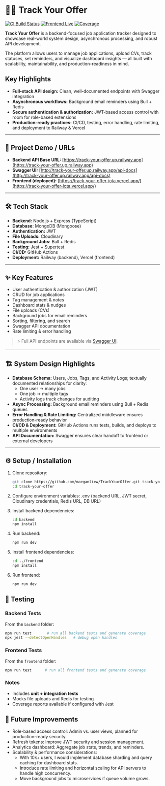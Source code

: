 # 💼✨ Track Your Offer
[![CI Build Status](https://img.shields.io/github/actions/workflow/status/maeganliew/TrackYourOffer/ci.yml?branch=main)](https://github.com/maeganliew/TrackYourOffer/actions)
[![Frontend Live](https://img.shields.io/badge/frontend-live-brightgreen)](https://track-your-offer-iota.vercel.app/)
[![Coverage](https://img.shields.io/codecov/c/gh/maeganliew/TrackYourOffer?branch=main)](https://codecov.io/gh/maeganliew/TrackYourOffer)

**Track Your Offer** is a backend-focused job application tracker designed to showcase real-world system design, asynchronous processing, and robust API development.

The platform allows users to manage job applications, upload CVs, track statuses, set reminders, and visualize dashboard insights — all built with scalability, maintainability, and production-readiness in mind.

## Key Highlights

- **Full-stack API design:** Clean, well-documented endpoints with Swagger integration
- **Asynchronous workflows:** Background email reminders using Bull + Redis
- **Secure authentication & authorization:** JWT-based access control with room for role-based extensions
- **Production-ready practices:** CI/CD, testing, error handling, rate limiting, and deployment to Railway & Vercel
---

## 🔗 Project Demo / URLs
- **Backend API Base URL:** [https://track-your-offer.up.railway.app](https://track-your-offer.up.railway.app)
- **Swagger UI:** [http://track-your-offer.up.railway.app/api-docs](http://track-your-offer.up.railway.app/api-docs)
- **Frontend (deployed):** [https://track-your-offer-iota.vercel.app/](https://track-your-offer-iota.vercel.app/)
 

---

## 🛠️ Tech Stack
- **Backend:** Node.js + Express (TypeScript)  
- **Database:** MongoDB (Mongoose)  
- **Authentication:** JWT  
- **File Uploads:** Cloudinary
- **Background Jobs:** Bull + Redis  
- **Testing:** Jest + Supertest  
- **CI/CD:** GitHub Actions  
- **Deployment:** Railway (backend), Vercel (frontend)  

---

## ✨ Key Features
- User authentication & authorization (JWT)  
- CRUD for job applications  
- Tag management & notes  
- Dashboard stats & nudges  
- File uploads (CVs)  
- Background jobs for email reminders  
- Sorting, filtering, and search  
- Swagger API documentation  
- Rate limiting & error handling  

> ⚡ Full API endpoints are available via [Swagger UI](http://track-your-offer.up.railway.app/api-docs).

---

## 🏗️ System Design Highlights
- **Database Schema:** Users, Jobs, Tags, and Activity Logs; textually documented relationships for clarity:  
  - One user → many jobs  
  - One job → multiple tags  
  - Activity logs track changes for auditing  
- **Async Processing:** Background email reminders using Bull + Redis queues  
- **Error Handling & Rate Limiting:** Centralized middleware ensures production-ready behavior  
- **CI/CD & Deployment:** GitHub Actions runs tests, builds, and deploys to multiple environments  
- **API Documentation:** Swagger ensures clear handoff to frontend or external developers  

---

## ⚙️ Setup / Installation
1. Clone repository:  
   ```bash
   git clone https://github.com/maeganliew/TrackYourOffer.git track-your-offer
   cd track-your-offer
   ```
   
2. Configure environment variables: .env (backend URL, JWT secret, Cloudinary credentials, Redis URL, DB URL)

3. Install backend dependencies:
   ```bash
   cd backend
   npm install
   ```

4. Run backend:
   ```bash
   npm run dev
   ```
   
5. Install frontend dependencies:
   ```bash
   cd ../frontend
   npm install
   ```
   
6. Run frontend:
   ```bash
   npm run dev
   ```
   
## 🧪 Testing
### Backend Tests
From the `backend` folder:

```bash
npm run test       # run all backend tests and generate coverage
npx jest --detectOpenHandles   # debug open handles
```

### Frontend Tests
From the `frontend` folder:

```bash
npm run test      # run all frontend tests and generate coverage
```

### Notes
- Includes **unit + integration tests**  
- Mocks file uploads and Redis for testing  
- Coverage reports available if configured with Jest

## 🚀 Future Improvements

- Role-based access control: Admin vs. user views, planned for production-ready security.
- Refresh tokens: Improve JWT security and session management.
- Analytics dashboard: Aggregate job stats, trends, and reminders.
- Scalability & performance considerations:
  - With 10k+ users, I would implement database sharding and query caching for dashboard stats.
  - Introduce rate limiting and horizontal scaling for API servers to handle high concurrency.
  - Move background jobs to microservices if queue volume grows.

